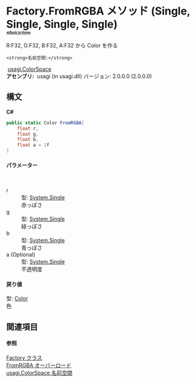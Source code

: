 # Factory.FromRGBA メソッド (Single, Single, Single, Single)<div style="font-size:30%"><a href="https://github.com/usagi/usagi.cs/blob/master/docs/Home.md">≪Back to Home</a></div> 

R:F32, G:F32, B:F32, A:F32 から Color を作る


    <strong>名前空間:</strong>
&nbsp;<a href="N_usagi_ColorSpace.md">usagi.ColorSpace</a><br /><strong>アセンブリ:</strong>
&nbsp;usagi (in usagi.dll) バージョン: 2.0.0.0 (2.0.0.0)

## 構文

**C#**<br />
``` C#
public static Color FromRGBA(
	float r,
	float g,
	float b,
	float a = 1f
)
```


#### パラメーター
&nbsp;<dl><dt>r</dt><dd>型: <a href="http://msdn2.microsoft.com/ja-jp/library/3www918f" target="_blank">System.Single</a><br />赤っぽさ</dd><dt>g</dt><dd>型: <a href="http://msdn2.microsoft.com/ja-jp/library/3www918f" target="_blank">System.Single</a><br />緑っぽさ</dd><dt>b</dt><dd>型: <a href="http://msdn2.microsoft.com/ja-jp/library/3www918f" target="_blank">System.Single</a><br />青っぽさ</dd><dt>a (Optional)</dt><dd>型: <a href="http://msdn2.microsoft.com/ja-jp/library/3www918f" target="_blank">System.Single</a><br />不透明度</dd></dl>

#### 戻り値
型: <a href="http://msdn2.microsoft.com/ja-jp/library/ms653055" target="_blank">Color</a><br />色

## 関連項目


#### 参照
<a href="T_usagi_ColorSpace_Factory.md">Factory クラス</a><br /><a href="Overload_usagi_ColorSpace_Factory_FromRGBA.md">FromRGBA オーバーロード</a><br /><a href="N_usagi_ColorSpace.md">usagi.ColorSpace 名前空間</a><br />